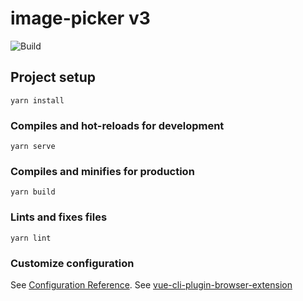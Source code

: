 # image-picker v3

![Build](https://github.com/wesley-chen/image-picker3/workflows/Node.js%20CI/badge.svg)

## Project setup
```
yarn install
```

### Compiles and hot-reloads for development
```
yarn serve
```

### Compiles and minifies for production
```
yarn build
```

### Lints and fixes files
```
yarn lint
```

### Customize configuration
See [Configuration Reference](https://cli.vuejs.org/config/).
See [vue-cli-plugin-browser-extension](https://github.com/adambullmer/vue-cli-plugin-browser-extension)
